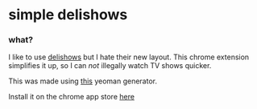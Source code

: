 # simple delishows

### what?

I like to use [delishows](http://delishows.to) but I hate their new layout. This chrome extension simplifies it up, so I can _not_ illegally watch TV shows quicker.

This was made using [this](https://github.com/yeoman/generator-chrome-extension) yeoman generator.

Install it on the chrome app store [here](https://chrome.google.com/webstore/detail/simple-delishows/jplgpplkjfagniiohaednfcmalpbecdk)

